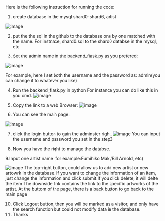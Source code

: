 Here is the following instruction for running the code:
1. create database in the mysql shard0-shard6, artist

![image](https://github.com/taigezhang/dsci-551-final-project/assets/43013752/5dbf20d3-ca5d-4e48-9c3b-4fc1ff4bfc50)

2. put the the sql in the github to the database one by one matched with the name.
  For instnace, shard0.sql to the shard0 databse in the mysql, etc

3. Set the admin name in the backend_flask.py as you prefered:

![image](https://github.com/taigezhang/dsci-551-final-project/assets/43013752/61a034b4-4f41-4101-b084-f36b478af2a5)

For example, here I set both the username and the password as: admin(you can change it to whatever you like)

 
4. Run the backend_flask.py in python
For instance you can do like this in you cmd.
![image](https://github.com/taigezhang/dsci-551-final-project/assets/43013752/82762e86-f81f-4471-97da-0eff8af64979)


5.  Copy the link to a web Browser:
![image](https://github.com/taigezhang/dsci-551-final-project/assets/43013752/d30f3511-3bea-469a-a1d9-e87d7b31b247)


6.  You can see the main page:

![image](https://github.com/taigezhang/dsci-551-final-project/assets/43013752/64ca24b8-695d-465e-b9a9-9077d3ed62fb)

    
7.  click the login button to gain the adminster right.
![image](https://github.com/taigezhang/dsci-551-final-project/assets/43013752/3f7c39eb-0bbc-4498-86f1-7ecca237563c)
 You can input the username and password you set in the step3


8.  Now you have the right to manage the databse.

9.Input one artist name (for example:Fumihiko Maki/Bill Arnold, etc)  

![image](https://github.com/taigezhang/dsci-551-final-project/assets/43013752/ad921dc8-90f6-48d3-a615-6dae3fcf98fe)
The top-right button, could allow us to add new artist or new artowrk in the database. 
If you want to change the information of an item, just change the information and click submit.If you click delete, it will delte the item
The downside link contains the link to the specific artworks of the artist.
At the buttom of the page, there is a back button to go back to the main page

10.  Click Logout button, then you will be marked as a visitor, and only have the search function but could not modify data in the database.
11.  Thanks
